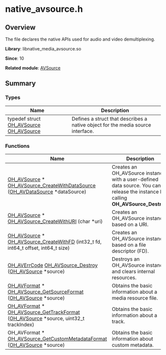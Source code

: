 # native_avsource.h


## Overview

The file declares the native APIs used for audio and video demultiplexing.

**Library**: libnative_media_avsource.so

**Since**: 10

**Related module**: [AVSource](_a_v_source.md)


## Summary


### Types

| Name| Description| 
| -------- | -------- |
| typedef struct [OH_AVSource](_a_v_source.md#oh_avsource) [OH_AVSource](_a_v_source.md#oh_avsource) | Defines a struct that describes a native object for the media source interface. | 


### Functions

| Name| Description| 
| -------- | -------- |
| [OH_AVSource](_a_v_source.md#oh_avsource) \* [OH_AVSource_CreateWithDataSource](_a_v_source.md#oh_avsource_createwithdatasource) ([OH_AVDataSource](_o_h___a_v_data_source.md) \*dataSource) | Creates an OH_AVSource instance with a user-defined data source. You can release the instance by calling **OH_AVSource_Destroy**. | 
| [OH_AVSource](_a_v_source.md#oh_avsource) \* [OH_AVSource_CreateWithURI](_a_v_source.md#oh_avsource_createwithuri) (char \*uri) | Creates an OH_AVSource instance based on a URI.| 
| [OH_AVSource](_a_v_source.md#oh_avsource) \* [OH_AVSource_CreateWithFD](_a_v_source.md#oh_avsource_createwithfd) (int32_t fd, int64_t offset, int64_t size) | Creates an OH_AVSource instance based on a file descriptor (FD).| 
| [OH_AVErrCode](_core.md#oh_averrcode) [OH_AVSource_Destroy](_a_v_source.md#oh_avsource_destroy) ([OH_AVSource](_a_v_source.md#oh_avsource) \*source) | Destroys an OH_AVSource instance and clears internal resources.| 
| [OH_AVFormat](_core.md#oh_avformat) \* [OH_AVSource_GetSourceFormat](_a_v_source.md#oh_avsource_getsourceformat) ([OH_AVSource](_a_v_source.md#oh_avsource) \*source) | Obtains the basic information about a media resource file.| 
| [OH_AVFormat](_core.md#oh_avformat) \* [OH_AVSource_GetTrackFormat](_a_v_source.md#oh_avsource_gettrackformat) ([OH_AVSource](_a_v_source.md#oh_avsource) \*source, uint32_t trackIndex) | Obtains the basic information about a track.| 
| OH_AVFormat \* [OH_AVSource_GetCustomMetadataFormat](_a_v_source.md#oh_avsource_getcustommetadataformat) ([OH_AVSource](_a_v_source.md#oh_avsource) \*source) | Obtains the basic information about custom metadata.| 
